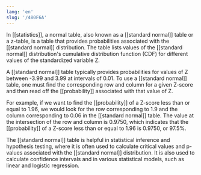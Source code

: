 ```yaml
---
lang: 'en'
slug: '/480F6A'
---
```


In [[statistics]], a normal table, also known as a [[standard normal]] table or a z-table, is a table that provides probabilities associated with the [[standard normal]] distribution. The table lists values of the [[standard normal]] distribution's cumulative distribution function (CDF) for different values of the standardized variable Z.

A [[standard normal]] table typically provides probabilities for values of Z between -3.99 and 3.99 at intervals of 0.01. To use a [[standard normal]] table, one must find the corresponding row and column for a given Z-score and then read off the [[probability]] associated with that value of Z.

For example, if we want to find the [[probability]] of a Z-score less than or equal to 1.96, we would look for the row corresponding to 1.9 and the column corresponding to 0.06 in the [[standard normal]] table. The value at the intersection of the row and column is 0.9750, which indicates that the [[probability]] of a Z-score less than or equal to 1.96 is 0.9750, or 97.5%.

The [[standard normal]] table is helpful in statistical inference and hypothesis testing, where it is often used to calculate critical values and p-values associated with the [[standard normal]] distribution. It is also used to calculate confidence intervals and in various statistical models, such as linear and logistic regression.
